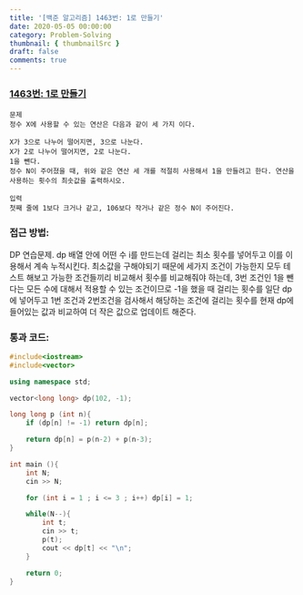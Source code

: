 ```yaml
---
title: '[백준 알고리즘] 1463번: 1로 만들기'
date: 2020-05-05 00:00:00
category: Problem-Solving
thumbnail: { thumbnailSrc }
draft: false
comments: true
---
```


### [1463번: 1로 만들기](https://www.acmicpc.net/problem/1463)

```
문제
정수 X에 사용할 수 있는 연산은 다음과 같이 세 가지 이다.

X가 3으로 나누어 떨어지면, 3으로 나눈다.
X가 2로 나누어 떨어지면, 2로 나눈다.
1을 뺀다.
정수 N이 주어졌을 때, 위와 같은 연산 세 개를 적절히 사용해서 1을 만들려고 한다. 연산을 사용하는 횟수의 최솟값을 출력하시오.

입력
첫째 줄에 1보다 크거나 같고, 106보다 작거나 같은 정수 N이 주어진다.
```

### 접근 방법:

DP 연습문제. dp 배열 안에 어떤 수 i를 만드는데 걸리는 최소 횟수를 넣어두고 이를 이용해서 계속 누적시킨다. 최소값을 구해야되기 때문에 세가지 조건이 가능한지 모두 테스트 해보고 가능한 조건들끼리 비교해서 횟수를 비교해줘야 하는데, 3번 조건인 1을 뺀다는 모든 수에 대해서 적용할 수 있는 조건이므로 -1을 했을 때 걸리는 횟수를 일단 dp에 넣어두고 1번 조건과 2번조건을 검사해서 해당하는 조건에 걸리는 횟수를 현재 dp에 들어있는 값과 비교하여 더 작은 값으로 업데이트 해준다.

### 통과 코드:

```cpp
#include<iostream>
#include<vector>

using namespace std;

vector<long long> dp(102, -1);

long long p (int n){
    if (dp[n] != -1) return dp[n];

    return dp[n] = p(n-2) + p(n-3);
}

int main (){
    int N;
    cin >> N;

    for (int i = 1 ; i <= 3 ; i++) dp[i] = 1;

    while(N--){
        int t;
        cin >> t;
        p(t);
        cout << dp[t] << "\n";
    }

    return 0;
}
```
